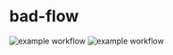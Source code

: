 # bad-flow
![example workflow](https://github.com/melisa-calderon/bad-flow/actions/workflows/check.yaml/badge.svg)
![example workflow](https://github.com/melisa-calderon/bad-flow/actions/workflows/qa.yaml/badge.svg)
